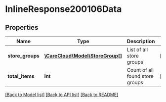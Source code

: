 # InlineResponse200106Data

## Properties
Name | Type | Description | Notes
------------ | ------------- | ------------- | -------------
**store_groups** | [**\CareCloud\Model\StoreGroup[]**](StoreGroup.md) | List of all store groups | [optional] 
**total_items** | **int** | Count of all found store groups | [optional] 

[[Back to Model list]](../../README.md#documentation-for-models) [[Back to API list]](../../README.md#documentation-for-api-endpoints) [[Back to README]](../../README.md)

